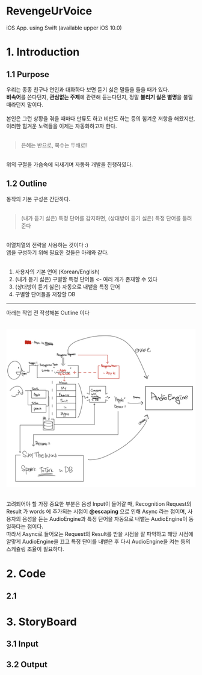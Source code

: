 # RevengeUrVoice
iOS App. using Swift
(available upper iOS 10.0)

# 1. Introduction
## 1.1 Purpose
우리는 종종 친구나 연인과 대화하다 보면 듣기 싫은 말들을 들을 때가 있다. <br>
**비속어**를 쓴다던지, **관심없는 주제**에 관련해 듣는다던지, 정말 **불리기 싫은 별명**을 불릴 때라던지 말이다. <br><br>
본인은 그런 상황을 겪을 때마다 만류도 하고 비판도 하는 등의 힘겨운 저항을 해왔지만, 이러한 힘겨운 노력들을 이제는 자동화하고자 한다. <br><br>

> 은혜는 반으로, 복수는 두배로! <br>
<br>
위의 구절을 가슴속에 되새기며 자동화 개발을 진행하였다. <br>

## 1.2 Outline
동작의 기본 구성은 간단하다.<br><br>

> (내가 듣기 싫은) 특정 단어를 감지하면, (상대방이 듣기 싫은) 특정 단어를 들려준다 <br>
<br>
이열치열의 전략을 사용하는 것이다 :) <br>
앱을 구성하기 위해 필요한 것들은 아래와 같다. <br><br>

1. 사용자의 기본 언어 (Korean/English)
2. (내가 듣기 싫은) 구별할 특정 단어들    <- 여러 개가 존재할 수 있다
3. (상대방이 듣기 싫은) 자동으로 내뱉을 특정 단어
4. 구별할 단어들을 저장할 DB

---
아래는 작업 전 작성해본 Outline 이다<br><br><br>
<img src="Outline.jpeg" width="700">
<br><br>

고려되어야 할 가장 중요한 부분은 음성 Input이 들어갈 때, Recognition Request의 Result 가 words 에 추가되는 시점이 **@escaping** 으로 인해 Async 라는 점이며, 사용자의 음성을 듣는 AudioEngine과 특정 단어을 자동으로 내뱉는 AudioEngine이 동일하다는 점이다. <br>
따라서 Async로 들어오는 Request의 Result를 받을 시점을 잘 파악하고 해당 시점에 알맞게 AudioEngine을 끄고 특정 단어를 내뱉은 후 다시 AudioEngine을 켜는 등의 스케쥴링 조율이 필요하다.
<br>

# 2. Code
## 2.1 

# 3. StoryBoard
## 3.1 Input
## 3.2 Output
